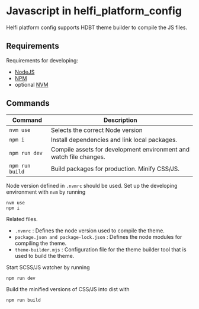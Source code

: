 # Javascript in helfi_platform_config

Helfi platform config supports HDBT theme builder to compile the JS files.

## Requirements

Requirements for developing:
- [NodeJS](https://nodejs.org/en/)
- [NPM](https://npmjs.com/)
- optional [NVM](https://github.com/nvm-sh/nvm)

## Commands

| Command         | Description                                                        |
|-----------------|--------------------------------------------------------------------|
| `nvm use`       | Selects the correct Node version                                   |
| `npm i`         | Install dependencies and link local packages.                      |
| `npm run dev`   | Compile assets for development environment and watch file changes. |
| `npm run build` | Build packages for production. Minify CSS/JS.                      |

Node version defined in `.nvmrc` should be used. Set up the developing environment with `nvm` by running

    nvm use
    npm i

Related files.
- `.nvmrc` : Defines the node version used to compile the theme.
- `package.json and package-lock.json` : Defines the node modules for compiling the theme.
- `theme-builder.mjs` : Configuration file for the theme builder tool that is used to build the theme.

Start SCSS/JS watcher by running

    npm run dev

Build the minified versions of CSS/JS into dist with

    npm run build
